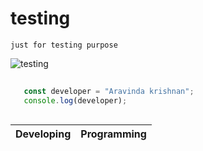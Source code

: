 # testing
`just for testing purpose`

![testing](https://imageog.flaticon.com/icons/png/512/1875/1875660.png?size=1200x630f&pad=10,10,10,10&ext=png&bg=FFFFFFFF)

```javascript
  
   const developer = "Aravinda krishnan";
   console.log(developer);
  
```
|Developing|Programming|
|---|---|
